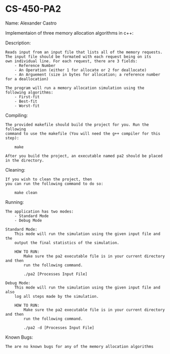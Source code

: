 # CS-450-PA2

Name: Alexander Castro

Implementaion of three memory allocation algorithms in c++:

Description:

	Reads input from an input file that lists all of the memory requests.
	The input file should be formated with each request being on its
	own individual line. For each request, there are 3 fields:
		- Reference Number
		- An Operation (either 1 for allocate or 2 for deallocate)
		- An Arguement (size in bytes for allocation; a reference number for a deallocation)

	The program will run a memory allocation simulation using the following algorithms:
		- First-fit
		- Best-fit
		- Worst-fit

Compiling:

	The provided makefile should build the project for you. Run the following 
	command to use the makefile (You will need the g++ compiler for this step):

		make
	
	After you build the project, an executable named pa2 should be placed in the directory.

Cleaning:

	If you wish to clean the project, then 
	you can run the following command to do so:
		
		make clean

Running:

	The application has two modes:
		- Standard Mode
		- Debug Mode
	
	Standard Mode:
		This mode will run the simulation using the given input file and the 
		output the final statistics of the simulation.
	
		HOW TO RUN:
			Make sure the pa2 executable file is in your current directory and then
			run the following command.

			./pa2 [Processes Input File]

	Debug Mode:
		This mode will run the simulation using the given input file and also
		log all steps made by the simulation.
	
		HOW TO RUN:
			Make sure the pa2 executable file is in your current directory and then 
			run the following command.

			./pa2 -d [Processes Input File]

Known Bugs:

	The are no known bugs for any of the memory allocation algorithms

